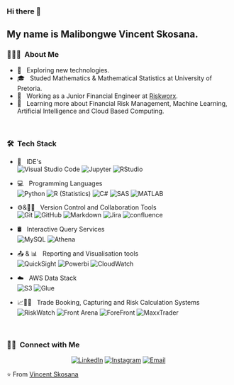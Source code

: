 ### Hi there 👋
<h2> My name is Malibongwe Vincent Skosana.</h2>

<h3> 👨🏻‍💻 &nbsp;About Me </h3>

- 🤔 &nbsp; Exploring new technologies.
- 🎓 &nbsp; Studed Mathematics & Mathematical Statistics at University of Pretoria.
- 💼 &nbsp; Working as a Junior Financial Engineer at [Riskworx](https://www.riskworx.com/).
- 🌱 &nbsp; Learning more about Financial Risk Management, Machine Learning, Artificial Intelligence and Cloud Based Computing.

<br/>

<h3> 🛠 &nbsp;Tech Stack</h3>

- 🔧 &nbsp; IDE's  
  ![Visual Studio Code](https://img.shields.io/badge/-Visual%20Studio%20Code-333333?style=flat&logo=visual-studio-code&logoColor=007ACC)
  ![Jupyter](https://img.shields.io/badge/-Jupyter-333333?style=flat&logo=Jupyter)
  ![RStudio](https://img.shields.io/badge/-RStudio-333333?style=flat&logo=rstudio)
  
- 💻 &nbsp; Programming Languages  
  ![Python](https://img.shields.io/badge/-Python-333333?style=flat&logo=python)
  ![R (Statistics)](https://img.shields.io/badge/-R-333333?style=flat&logo=R&logoColor=276DC3)
  ![C#](https://img.shields.io/badge/-C%20Sharp-333333?style=flat&logo=c%20sharp&logoColor=276DC3)
  ![SAS](https://img.shields.io/badge/-SAS-333333?style=flat&logo=sas)
  ![MATLAB](https://img.shields.io/badge/-Matlab-333333?style=flat&logo=matlab)

- ⚙️&🤝🏻 &nbsp; Version Control and Collaboration Tools  
  ![Git](https://img.shields.io/badge/-Git-333333?style=flat&logo=git)
  ![GitHub](https://img.shields.io/badge/-GitHub-333333?style=flat&logo=github&logoColor=276DC3)
  ![Markdown](https://img.shields.io/badge/-Markdown-333333?style=flat&logo=markdown&logoColor=276DC3)
  ![Jira](https://img.shields.io/badge/-Jira-333333?style=flat&logo=jira&logoColor=276DC3)
  ![confluence](https://img.shields.io/badge/-Confluence-333333?style=flat&logo=confluence&logoColor=276DC3)

- 🛢 &nbsp; Interactive Query Services  
  ![MySQL](https://img.shields.io/badge/-MySQL-333333?style=flat&logo=mysql)
  ![Athena](https://img.shields.io/badge/-Athena-333333?style=flat&logo=amazonaws)

- 📤 & 📊 &nbsp; Reporting and Visualisation tools  
  ![QuickSight](https://img.shields.io/badge/-QuickSight-333333?style=flat&logo=amazonquicksight)
  ![Powerbi](https://img.shields.io/badge/-Powerbi-333333?style=flat&logo=powerbi&logoColor=276DC3)
  ![CloudWatch](https://img.shields.io/badge/-CloudWatch-333333?style=flat&logo=amazoncloudwatch)
  
- ☁️ &nbsp; AWS Data Stack  
  ![S3](https://img.shields.io/badge/-S3-333333?style=flat&logo=amazons3)
  ![Glue](https://img.shields.io/badge/-Glue-333333?style=flat&logo=amazonglue)

- 📈🔎🔗 &nbsp; Trade Booking, Capturing and Risk Calculation Systems  
  ![RiskWatch](https://img.shields.io/badge/-RiskWatch-333333?style=flat&logo=riskwatch)
  ![Front Arena](https://img.shields.io/badge/-Front%20Arena-333333?style=flat&logo=frontarena)
  ![ForeFront](https://img.shields.io/badge/-ForeFront%20(ReadOnly)-333333?style=flat&logo=forefront)
  ![MaxxTrader](https://img.shields.io/badge/-MaxxTrader%20(ReadOnly)-333333?style=flat&logo=flextrade)

<br/>

<h3> 🤝🏻 &nbsp;Connect with Me </h3>

<p align="center">
<a href="https://www.linkedin.com/in/malibongwe-vincent-skosana-663336179"><img alt="LinkedIn" src="https://img.shields.io/badge/LinkedIn-Malibongwe%20Vincent%20Skosana-blue?style=flat-square&logo=linkedin"></a>
<a href="https://www.instagram.com/skosana_thamane/"><img alt="Instagram" src="https://img.shields.io/badge/Instagram-Malibongwe%20Vincent_-blue?style=flat-square&logo=instagram"></a>
<a href="mailto:vincent.skosana@riskworx.com"><img alt="Email" src="https://img.shields.io/badge/Email-Vincent%20Skosana-blue?style=flat-square&logo=microsoftoutlook"></a>
</p>

⭐️ From [Vincent Skosana](https://github.com/VincentSkosana)
